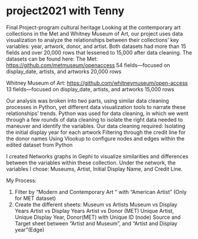 # project2021 with Tenny
Final Project-program cultural heritage
Looking at the contemporary art collections in the Met and Whitney Museum of Art, our project uses data visualization to analyze the relationships between their collections’ key variables: year, artwork, donor, and artist. Both datasets had more than 15 fields and over 20,000 rows that lessened to 15,000 after data cleaning. The datasets can be found here:
The Met: https://github.com/metmuseum/openaccess 
54 fields—focused on display_date, artists, and artworks
20,000 rows

Whitney Museum of Art: https://github.com/whitneymuseum/open-access
13 fields—focused on display_date, artists, and artworks
15,000 rows


Our analysis was broken into two parts, using similar data cleaning processes in Python, yet different data visualization tools to narrate these relationships’ trends. Python was used for data cleaning, in which we went through a few rounds of data cleaning to isolate the right data needed to maneuver and identify the variables. Our data cleaning required:
Isolating the initial display year for each artwork
Filtering through the credit line for the donor names
Using Vlookup to configure nodes and edges within the edited dataset from Python

I created Networks graphs in Gephi to visualize similarities and differences between the variables within these collection.
Under the network, the variables I chose: Museums, Artist, Initial Display Name, and Credit Line.

My Process:
1. Filter by “Modern and Contemporary Art ” with “American Artist” (Only for MET dataset)
2. Create the different sheets:
    Museum vs Artists
    Museum vs Display Years
    Artist vs Display Years
    Artist vs Donor (MET)
    Unique Artist, Unique Display Year, Donor(MET) with Unique ID (node)
    Source and Target sheet between “Artist and Museum”, and “Artist and Display year”(Edge)
